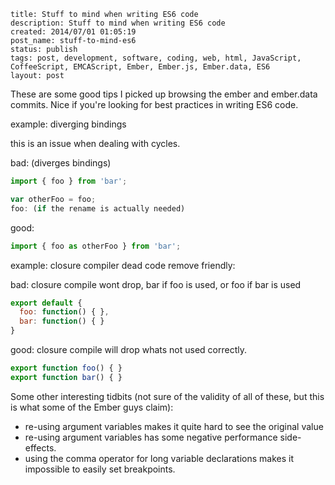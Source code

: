 ```
title: Stuff to mind when writing ES6 code
description: Stuff to mind when writing ES6 code
created: 2014/07/01 01:05:19
post_name: stuff-to-mind-es6
status: publish
tags: post, development, software, coding, web, html, JavaScript, CoffeeScript, EMCAScript, Ember, Ember.js, Ember.data, ES6
layout: post
```

These are some good tips I picked up browsing the ember and ember.data commits. Nice if you're looking for best practices in writing ES6 code.

example: diverging bindings

this is an issue when dealing with cycles.

bad: (diverges bindings)

```javascript
import { foo } from 'bar';

var otherFoo = foo;
foo: (if the rename is actually needed)
```
good:

```javascript
import { foo as otherFoo } from 'bar';
```

example: closure compiler dead code remove friendly:

bad: closure compile wont drop, bar if foo is used, or foo if bar is used

```javascript
export default {
  foo: function() { },
  bar: function() { }
}
```

good: closure compile will drop whats not used correctly.

```javascript
export function foo() { }
export function bar() { }
```

Some other interesting tidbits (not sure of the validity of all of these, but this is what some of the Ember guys claim):

* re-using argument variables makes it quite hard to see the original value
* re-using argument variables has some negative performance side-effects.
* using the comma operator for long variable declarations makes it impossible to easily set breakpoints.
